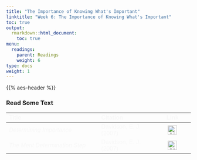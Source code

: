 ```yaml
---
title: "The Importance of Knowing What's Important"
linktitle: "Week 6: The Importance of Knowing What's Important"
toc: true
output:
  rmarkdown::html_document:
    toc: true
menu:
  readings:
    parent: Readings
    weight: 6
type: docs
weight: 1
---
```


<script src="/rmarkdown-libs/kePrint/kePrint.js"></script>

<link href="/rmarkdown-libs/lightable/lightable.css" rel="stylesheet" />

{{% aes-header %}}

### Read Some Text

<center>
<table class=" lightable-paper" style="font-family: &quot;Arial Narrow&quot;, arial, helvetica, sans-serif; width: auto !important; margin-left: auto; margin-right: auto;">
<thead>
<tr>
<th style="text-align:left;color: #f7f7f7 !important;background-color: transparent !important;vertical-align: middle !important;">
Title
</th>
<th style="text-align:left;color: #f7f7f7 !important;background-color: transparent !important;vertical-align: middle !important;">
Citation
</th>
<th style="text-align:center;color: #f7f7f7 !important;background-color: transparent !important;vertical-align: middle !important;">
Link
</th>
</tr>
</thead>
<tbody>
<tr>
<td style="text-align:left;width: 22em; color: #f7f7f7 !important;background-color: transparent !important;vertical-align: middle !important;">
<i>Determining Importance</i>
</td>
<td style="text-align:left;width: 12em; color: #f7f7f7 !important;background-color: transparent !important;vertical-align: middle !important;">
Davidson, E. J. (2007)
</td>
<td style="text-align:center;width: 8em; color: #f7f7f7 !important;background-color: transparent !important;vertical-align: middle !important;">
<a href="https://methods-sagepub-com.wvu.idm.oclc.org/book/evaluation-methodology-basics/7.xml" target="_blank"><img src="/logos/library-ico.png" alt="Library icon" width="25px"></a>
</td>
</tr>
<tr>
<td style="text-align:left;width: 22em; color: #f7f7f7 !important;background-color: transparent !important;vertical-align: middle !important;">
<i>The Merit Determination Step</i>
</td>
<td style="text-align:left;width: 12em; color: #f7f7f7 !important;background-color: transparent !important;vertical-align: middle !important;">
Davidson, E. J. (2007)
</td>
<td style="text-align:center;width: 8em; color: #f7f7f7 !important;background-color: transparent !important;vertical-align: middle !important;">
<a href="https://methods-sagepub-com.wvu.idm.oclc.org/book/evaluation-methodology-basics/n8.xml" target="_blank"><img src="/logos/library-ico.png" alt="Library icon" width="25px"></a>
</td>
</tr>
</tbody>
</table>
</center>
